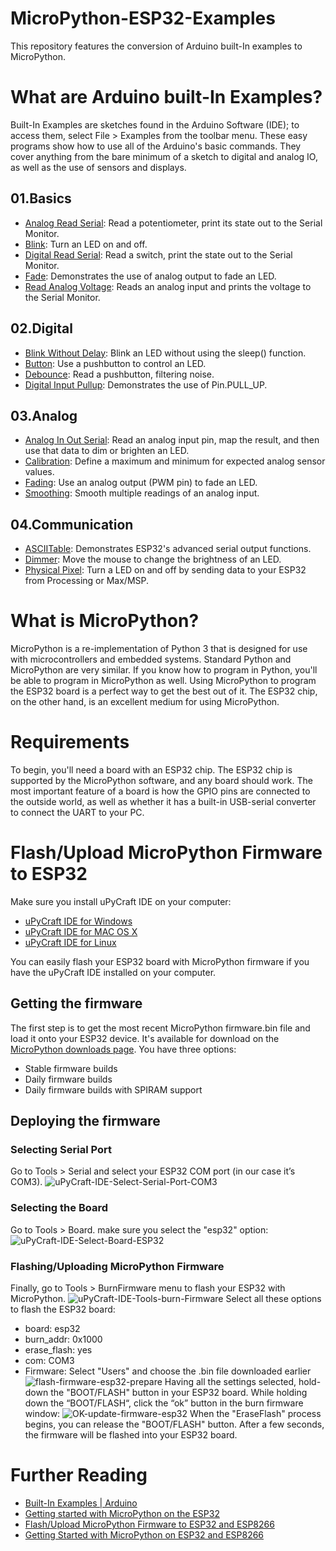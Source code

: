 # MicroPython-ESP32-Examples
This repository features the conversion of Arduino built-In examples to MicroPython.

# What are Arduino built-In Examples?
Built-In Examples are sketches found in the Arduino Software (IDE); to access them, select File > Examples from the toolbar menu. These easy programs show how to use all of the Arduino's basic commands. They cover anything from the bare minimum of a sketch to digital and analog IO, as well as the use of sensors and displays.

## 01.Basics
- [Analog Read Serial](https://github.com/Hatem-Zehir/MicroPython-ESP32-Examples/blob/main/01.Basics/AnalogReadSerial.py): Read a potentiometer, print its state out to the Serial Monitor.
- [Blink](https://github.com/Hatem-Zehir/MicroPython-ESP32-Examples/blob/main/01.Basics/Blink.py): Turn an LED on and off.
- [Digital Read Serial](https://github.com/Hatem-Zehir/MicroPython-ESP32-Examples/blob/main/01.Basics/DigitalReadSerial.py): Read a switch, print the state out to the Serial Monitor.
- [Fade](https://github.com/Hatem-Zehir/MicroPython-ESP32-Examples/blob/main/01.Basics/Fade.py): Demonstrates the use of analog output to fade an LED.
- [Read Analog Voltage](https://github.com/Hatem-Zehir/MicroPython-ESP32-Examples/blob/main/01.Basics/ReadAnalogVoltage.py): Reads an analog input and prints the voltage to the Serial Monitor.

## 02.Digital
- [Blink Without Delay](https://github.com/Hatem-Zehir/MicroPython-ESP32-Examples/blob/main/02.Digital/BlinkWithoutDelay.py): Blink an LED without using the sleep() function.
- [Button](https://github.com/Hatem-Zehir/MicroPython-ESP32-Examples/blob/main/02.Digital/Button.py): Use a pushbutton to control an LED.
- [Debounce](https://github.com/Hatem-Zehir/MicroPython-ESP32-Examples/blob/main/02.Digital/Debounce.py): Read a pushbutton, filtering noise.
- [Digital Input Pullup](https://github.com/Hatem-Zehir/MicroPython-ESP32-Examples/blob/main/02.Digital/DigitalInputPullUp.py): Demonstrates the use of Pin.PULL_UP.

## 03.Analog
- [Analog In Out Serial](https://github.com/Hatem-Zehir/MicroPython-ESP32-Examples/blob/main/03.Analog/AnalogInOutSerial.py): Read an analog input pin, map the result, and then use that data to dim or brighten an LED.
- [Calibration](https://github.com/Hatem-Zehir/MicroPython-ESP32-Examples/blob/main/03.Analog/Calibration.py): Define a maximum and minimum for expected analog sensor values.
- [Fading](https://github.com/Hatem-Zehir/MicroPython-ESP32-Examples/blob/main/03.Analog/Fading.py): Use an analog output (PWM pin) to fade an LED.
- [Smoothing](https://github.com/Hatem-Zehir/MicroPython-ESP32-Examples/blob/main/03.Analog/Smoothing.py): Smooth multiple readings of an analog input.

## 04.Communication
- [ASCIITable](https://github.com/Hatem-Zehir/MicroPython-ESP32-Examples/blob/main/04.Communication/ASCIITable.py): Demonstrates ESP32's advanced serial output functions.
- [Dimmer](https://github.com/Hatem-Zehir/MicroPython-ESP32-Examples/blob/main/04.Communication/Dimmer.py): Move the mouse to change the brightness of an LED.
- [Physical Pixel](https://github.com/Hatem-Zehir/MicroPython-ESP32-Examples/blob/main/04.Communication/PhysicalPixel.py): Turn a LED on and off by sending data to your ESP32 from Processing or Max/MSP.

# What is MicroPython?
MicroPython is a re-implementation of Python 3 that is designed for use with microcontrollers and embedded systems. Standard Python and MicroPython are very similar. If you know how to program in Python, you'll be able to program in MicroPython as well.
Using MicroPython to program the ESP32 board is a perfect way to get the best out of it. The ESP32 chip, on the other hand, is an excellent medium for using MicroPython.

# Requirements
To begin, you'll need a board with an ESP32 chip. The ESP32 chip is supported by the MicroPython software, and any board should work. The most important feature of a board is how the GPIO pins are connected to the outside world, as well as whether it has a built-in USB-serial converter to connect the UART to your PC.

# Flash/Upload MicroPython Firmware to ESP32
Make sure you install uPyCraft IDE on your computer:
- [uPyCraft IDE for Windows](https://github.com/DFRobot/uPyCraft/raw/master/uPyCraft.exe)
- [uPyCraft IDE for MAC OS X](https://github.com/DFRobot/uPyCraft_src)
- [uPyCraft IDE for Linux](https://github.com/DFRobot/uPyCraft_src)

You can easily flash your ESP32 board with MicroPython firmware if you have the uPyCraft IDE installed on your computer.

## Getting the firmware
The first step is to get the most recent MicroPython firmware.bin file and load it onto your ESP32 device. It's available for download on the [MicroPython downloads page](https://micropython.org/download/esp32/). You have three options:
- Stable firmware builds
- Daily firmware builds
- Daily firmware builds with SPIRAM support

## Deploying the firmware
### Selecting Serial Port
Go to Tools > Serial and select your ESP32 COM port (in our case it’s COM3).
![uPyCraft-IDE-Select-Serial-Port-COM3](https://github.com/Hatem-Zehir/MicroPython-ESP32-Examples/blob/main/assets/uPyCraft-IDE-Select-Serial-Port-COM3.png)

### Selecting the Board
Go to Tools > Board. make sure you select the "esp32" option:
![uPyCraft-IDE-Select-Board-ESP32](https://github.com/Hatem-Zehir/MicroPython-ESP32-Examples/blob/main/assets/uPyCraft-IDE-Select-Board-ESP32.png)

### Flashing/Uploading MicroPython Firmware
Finally, go to Tools > BurnFirmware menu to flash your ESP32 with MicroPython.
![uPyCraft-IDE-Tools-burn-Firmware](https://github.com/Hatem-Zehir/MicroPython-ESP32-Examples/blob/main/assets/uPyCraft-IDE-Tools-burn-Firmware.png)
Select all these options to flash the ESP32 board:
* board: esp32
* burn_addr: 0x1000
* erase_flash: yes
* com: COM3
* Firmware: Select "Users" and choose the .bin file downloaded earlier
![flash-firmware-esp32-prepare](https://github.com/Hatem-Zehir/MicroPython-ESP32-Examples/blob/main/assets/flash-firmware-esp32-prepare.png)
Having all the settings selected, hold-down the "BOOT/FLASH" button in your ESP32 board. While holding down the “BOOT/FLASH“, click the “ok” button in the burn firmware window:
![OK-update-firmware-esp32](https://github.com/Hatem-Zehir/MicroPython-ESP32-Examples/blob/main/assets/OK-update-firmware-esp32.png)
When the "EraseFlash" process begins, you can release the "BOOT/FLASH" button. After a few seconds, the firmware will be flashed into your ESP32 board.

# Further Reading
- [Built-In Examples | Arduino](https://www.arduino.cc/en/Tutorial/BuiltInExamples)
- [Getting started with MicroPython on the ESP32](https://docs.micropython.org/en/latest/esp32/tutorial/intro.html)
- [Flash/Upload MicroPython Firmware to ESP32 and ESP8266](https://randomnerdtutorials.com/flash-upload-micropython-firmware-esp32-esp8266/)
- [Getting Started with MicroPython on ESP32 and ESP8266](https://randomnerdtutorials.com/getting-started-micropython-esp32-esp8266/)
